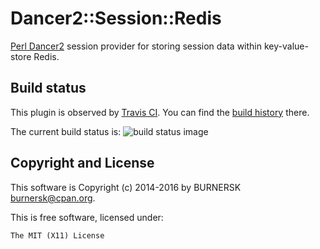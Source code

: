Dancer2::Session::Redis
======================

[Perl Dancer2](http://perldancer.org/) session provider for storing session
data within key-value-store Redis.

Build status
------------

This plugin is observed by [Travis CI](https://travis-ci.org/). You can find
the [build history](https://travis-ci.org/burnersk/Dancer2-Session-Redis)
there.

The current build status is:
![build status image](https://api.travis-ci.org/burnersk/Dancer2-Session-Redis.png "Dancer2::Session::Redis build status on Travis CI")

Copyright and License
---------------------

This software is Copyright (c) 2014-2016 by BURNERSK <burnersk@cpan.org>.

This is free software, licensed under:

    The MIT (X11) License
